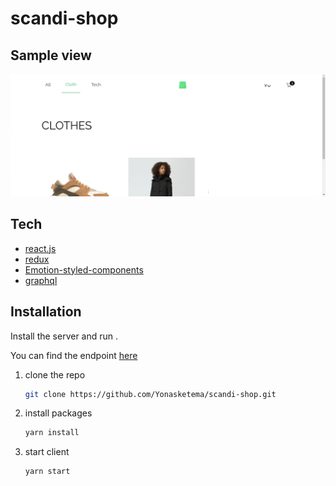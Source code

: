 # scandi-shop


## Sample view

![](https://github.com/Yonasketema/scandi-shop/blob/main/public/sample.gif)

## Tech

- [react.js](https://reactjs.org/)
- [redux](https://redux.js.org/)
- [Emotion-styled-components](https://emotion.sh/docs/introduction)
- [graphql](https://graphql.org/)

## Installation

Install the server and run .

You can find the endpoint [here](https://github.com/scandiweb/junior-react-endpoint) 
 
1. clone the repo
   ```sh
   git clone https://github.com/Yonasketema/scandi-shop.git
   ```
2. install packages
   ```sh
   yarn install
   ```
3. start client
   ```sh
   yarn start
   ```
